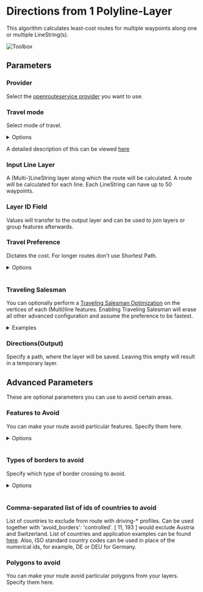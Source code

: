 # Directions from 1 Polyline-Layer
This algorithm calculates least-cost routes for multiple waypoints along one or multiple LineString(s).

<img src="/wiki/img/directions_from_polylines_layer_toolbox.png" alt="Toolbox">

## Parameters

### Provider
Select the [openrouteservice provider](../general/provider_settings.md) you want to use.

### Travel mode
Select mode of travel.

<details>
<summary>Options</summary>
<br>
<ul>
 <li>driving-car</li>
 <li>driving-hgv</li>
 <li>cycling-regular</li>
 <li>cycling-road</li>
 <li>cycling-mountain</li>
 <li>cycling-electric</li>
 <li>foot-walking</li>
 <li>foot-hiking</li>
 <li>wheelchair</li>
</ul>
</details>

A detailed description of this can be viewed [here](https://giscience.github.io/openrouteservice/technical-details/travel-speeds/#travel-time-calculation)

### Input Line Layer
A (Multi-)LineString layer along which the route will be calculated. A route will be calculated for each line. Each LineString can have up to 50 waypoints.

### Layer ID Field
Values will transfer to the output layer and can be used to join layers or group features afterwards.

### Travel Preference
Dictates the cost. For longer routes don't use Shortest Path.

<details>
<summary>Options</summary>
<br>
<ul>
 <li>fastest</li>
 <li>shortest</li>
 <li>recommended</li>
</ul>
</details>
<br>

### Traveling Salesman
You can optionally perform a [Traveling Salesman Optimization](https://en.wikipedia.org/wiki/Travelling_salesman_problem) on the vertices of each (Multi)line features. Enabling Traveling Salesman will erase all other advanced configuration and assume the preference to be fastest.


<details>
<summary>Examples</summary>
<br>
<h4>Traveling Salesman Problem: Round trip</h4>
<img src="/wiki/img/tsp_round_trip_line.png" alt="Traveling Salesman Problem: Round trip">
<h4>Traveling Salesman Problem: fix start point</h4>
<img src="/wiki/img/tsp_fix_start_point_line.png" alt="Traveling Salesman Problem: fix start point">
<h4>Traveling Salesman Problem: fix end point</h4>
<img src="/wiki/img/tsp_fix_end_point_line.png" alt="Traveling Salesman Problem: fix end point">
<h4>Traveling Salesman Problem: fix start and end points</h4>
<img src="/wiki/img/tsp_fix_start_and_end_point_line.png" alt="Traveling Salesman Problem: fix start and end points">
</details>

### Directions(Output)
Specify a path, where the layer will be saved. Leaving this empty will result in a temporary layer. 

## Advanced Parameters
These are optional parameters you can use to avoid certain areas.

### Features to Avoid
You can make your route avoid particular features. Specify them here.

<details>
<summary>Options</summary>
<br>
<ul>
  <li>Highways</li>
  <li>Tollways</li>
  <li>Ferries</li>
  <li>Fords</li>
  <li>Steps</li>
</ul>
</details>
<br>

### Types of borders to avoid
Specify which type of border crossing to avoid.

<details>
<summary>Options</summary>
<br>
<ul>
  <li>all</li>
  <li>controlled</li>
</ul>
</details>
<br>

### Comma-separated list of ids of countries to avoid
List of countries to exclude from route with driving-* profiles. Can be used together with 'avoid_borders': 'controlled'. [ 11, 193 ] would exclude Austria and Switzerland. List of countries and application examples can be found [here](https://giscience.github.io/openrouteservice/technical-details/country-list). Also, ISO standard country codes can be used in place of the numerical ids, for example, DE or DEU for Germany.

### Polygons to avoid
You can make your route avoid particular polygons from your layers. Specify them here.
